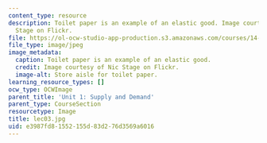 ```yaml
---
content_type: resource
description: Toilet paper is an example of an elastic good. Image courtesy of Nic
  Stage on Flickr.
file: https://ol-ocw-studio-app-production.s3.amazonaws.com/courses/14-01sc-principles-of-microeconomics-fall-2011/e3987fd81552155d83d276d3569a6016_lec03.jpg
file_type: image/jpeg
image_metadata:
  caption: Toilet paper is an example of an elastic good.
  credit: Image courtesy of Nic Stage on Flickr.
  image-alt: Store aisle for toilet paper.
learning_resource_types: []
ocw_type: OCWImage
parent_title: 'Unit 1: Supply and Demand'
parent_type: CourseSection
resourcetype: Image
title: lec03.jpg
uid: e3987fd8-1552-155d-83d2-76d3569a6016
---
```

